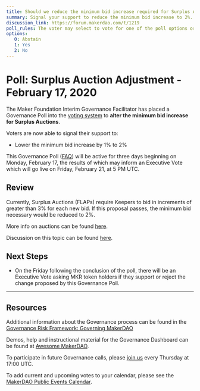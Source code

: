 ```yaml
---
title: Should we reduce the minimum bid increase required for Surplus Auctions to 2%?
summary: Signal your support to reduce the minimum bid increase to 2%.
discussion_link: https://forum.makerdao.com/t/1219
poll_rules: The voter may select to vote for one of the poll options or they may elect to abstain from the poll entirely
options:
   0: Abstain
   1: Yes
   2: No
---
```

# Poll: Surplus Auction Adjustment - February 17, 2020

The Maker Foundation Interim Governance Facilitator has placed a Governance Poll into the [voting system](https://vote.makerdao.com/polling) to **alter the minimum bid increase for Surplus Auctions**.

Voters are now able to signal their support to:

- Lower the minimum bid increase by 1% to 2%

This Governance Poll ([FAQ](https://community-development.makerdao.com/makerdao-scd-faqs/scd-faqs/governance)) will be active for three days beginning on Monday, February 17, the results of which may inform an Executive Vote which will go live on Friday, February 21, at 5 PM UTC.

## Review

Currently, Surplus Auctions (FLAPs) require Keepers to bid in increments of greater than 3% for each new bid. If this proposal passes, the minimum bid necessary would be reduced to 2%.

More info on auctions can be found [here](https://github.com/makerdao/developerguides/blob/master/keepers/auctions/auctions-101.md).

Discussion on this topic can be found [here](https://forum.makerdao.com/t/1219).

## Next Steps

- On the Friday following the conclusion of the poll, there will be an Executive Vote asking MKR token holders if they support or reject the change proposed by this Governance Poll.

---

## Resources

Additional information about the Governance process can be found in the [Governance Risk Framework: Governing MakerDAO](https://community-development.makerdao.com/governance/governance-risk-framework)

Demos, help and instructional material for the Governance Dashboard can be found at [Awesome MakerDAO](https://awesome.makerdao.com/#voting).

To participate in future Governance calls, please [join us](https://community-development.makerdao.com/governance/governance-and-risk-meetings) every Thursday at 17:00 UTC.

To add current and upcoming votes to your calendar, please see the [MakerDAO Public Events Calendar](https://calendar.google.com/calendar/embed?src=makerdao.com_3efhm2ghipksegl009ktniomdk%40group.calendar.google.com&ctz=America%2FLos_Angeles).
